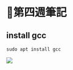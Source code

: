 # 📖第四週筆記

## install gcc

```
sudo apt install gcc
```

![](https://nohano1l.github.io/sp109b/note/week4/picture/1.png)